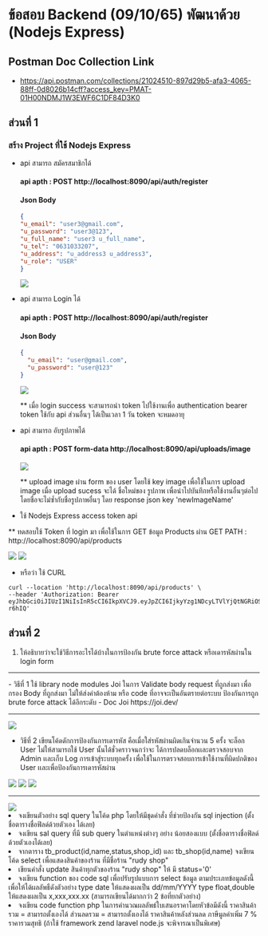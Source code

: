 # ข้อสอบ Backend (09/10/65) พัฒนาด้วย (Nodejs Express)

## Postman Doc Collection Link

- https://api.postman.com/collections/21024510-897d29b5-afa3-4065-88ff-0d8026b14cff?access_key=PMAT-01H00NDMJ1W3EWF6C1DF84D3K0

## ส่วนที่ 1

### สร้าง Project ที่ใช้ Nodejs Express

- api สามารถ สมัครสมาชิกได้
  <br/>

  #### api apth : POST http://localhost:8090/api/auth/register

  #### Json Body

  ```JSON
  {
  "u_email": "user3@gmail.com",
  "u_password": "user3@123",
  "u_full_name": "user3 u_full_name",
  "u_tel": "0631033207",
  "u_address": "u_address3 u_address3",
  "u_role": "USER"
  }

  ```

  <img src='/images-doc/register-auth.png'  />

- api สามารถ Login ได้
  <br/>

  #### api apth : POST http://localhost:8090/api/auth/register

  #### Json Body

  ```JSON
  {
    "u_email": "user@gmail.com",
    "u_password": "user@123"
  }

  ```

    <img src='/images-doc/login-auth.png'  />

  \*\* เมื่อ login success จะสามารถนำ token ไปใช้งานเพื่อ authentication bearer token ใช้กับ api ส่วนอื่นๆ ได้เป็นเวลา 1 วัน token จะหมดอายุ

- api สามารถ อับรูปภาพได้
  <br/>

  #### api apth : POST form-data http://localhost:8090/api/uploads/image

     <img src='/images-doc/upload-image.png'  />

  \*\* upload image ผ่าน form ของ user โดยใช้ key image เพื่อใช้ในการ upload image เมื่อ upload sucess จะได้ ชื่อใหม่ของ รูปภาพ เพื่อนำไปบันทึกหรือใช้งานอื่นๆต่อไป โดยชื่อจะไม่ซ้ำกับชื่อรูปภาพอื่นๆ โดย response json key 'newImageName'

- ใช้ Nodejs Express access token api

\*\* ทดสอบใช้ Token ที่ login มา เพื่อใช้ในการ GET ข้อมูล Products ผ่าน GET PATH : http://localhost:8090/api/products

<img src='/images-doc/token-login.png'  />
<img src='/images-doc/token-auth.png'  />

- หรือว่า ใช้ CURL

```CURL
curl --location 'http://localhost:8090/api/products' \
--header 'Authorization: Bearer eyJhbGciOiJIUzI1NiIsInR5cCI6IkpXVCJ9.eyJpZCI6IjkyYzg1NDcyLTVlYjQtNGRiOS04ZmUzLTQzNmY3OWFkMjViOSIsInVfZW1haWwiOiJ1c2VyQGdtYWlsLmNvbSIsInVfcm9sZSI6IlVTRVIiLCJpYXQiOjE2ODM3MDg4NzUsImV4cCI6MTY4Mzc5NTI3NX0.Io0nNAYu8fwUF7HIcwlQv_CIudubBcHz6uvqu-r6hIQ'
```

## ส่วนที่ 2

1. ให้อธิบายว่าจะใช้วิธีการอะไรได้บ้างในการป้องกัน brute
force attack หรือเดารหัสผ่านใน login form
<hr/>
   - วิธีที่ 1 ใช้ library node modules Joi ในการ Validate body request ที่ถูกส่งมา เพื่อกรอง Body ที่ถูกส่งมา ไม่ให้ส่งค่าต้องห้าม หรือ code ที่อาจจะเป็นอันตรายต่อระบบ ป้องกันการถูก brute
   force attack ได้อีกระดับ
   - Doc Joi https://joi.dev/
   <hr/>
<img src='./images-doc/joi--loginvalidate.png' />

- วิธีที่ 2 เขียนโค้ดดักการป้องกันการเดารหัส คือเมื่อใส่รหัสผ่านผิดเกินจำนวน 5 ครั้ง จะล็อก User ไม่ให้สามารถใช้ User นั้นได้ชั่วคราวจนกว่าจะ ได้การปลดบล็อกเเละตรวจสอบจาก Admin เเละเก็บ Log การเข้าสู่ระบบทุกครั้ง เพื่อใช้ในการตรวจสอบการเข้าใช้งานที่ผิดปกติของ User เเละเพื่อป้องกันการเดารหัสผ่าน

<img src='/images-doc/pass-incorrect.png'/>
<img src='/images-doc/pass-incorrect2.png'/>
<img src='/images-doc/pass-incorrect3.png'/>
<hr/>
<img src='/images-doc/login-logging.png'

2. จงเขียนตัวอย่าง sql query ในโค้ด php โดยให้มีชุดคำสั่ง
   ที่ช่วยป้องกัน sql injection (ตั้งชื่อตารางชื่อฟิลด์ด้วยตัวเอง
   ได้เลย)
3. จงเขียน saI query ที่มี sub query ในตำแหน่งต่างๆ อย่าง
   น้อยสองแบบ (ตั้งชื่อตารางชื่อฟิลด์ด้วยตัวเองได้เลย)
4. จากตาราง tb_product(id,name,status,shop_id) และ
   tb_shop(id,name)
   จงเขียน โค้ด select เพื่อแสดงสินค้าของร้าน ที่มีชื่อร้าน "rudy
   shop"
5. เขียนคำสั่ง update สินค้าทุกตัวของร้าน "rudy shop" ให้
   มี status='0'
6. จงเขียน function ของ code sql เพื่อปรับรูปแบบการ select ข้อมูล ตามประเภทข้อมูลดังนี้เพื่อให้ได้ผลลัพธืดังตัวอย่าง
   type date ให้แสดงผลเป็น dd/mm/YYYY
   type float,double ให้แสดงผลเป็น x,xxx,xxx.xx
   (สามารถเขียนได้มากกว่า 2 ข้อที่ยกตัวอย่าง)
7. จงเขียน code function php ในการคำนวณผลลัพธ์ใบเสนอราคาโดยหัวข้อมีดังนี้
   ราคาสินค้ารวม = สามารถตั้งเองได้
   ส่วนลดรวม = สามารถตั้งเองได้
   ราคาสินค้าหลังส่วนลด
   ภาษีมูลค่าเพิ่ม 7 %
   ราคารวมสุทธิ
   (ถ้าใช้ framework zend laravel node.js จะพิจารณาเป็นพิเศษ)
